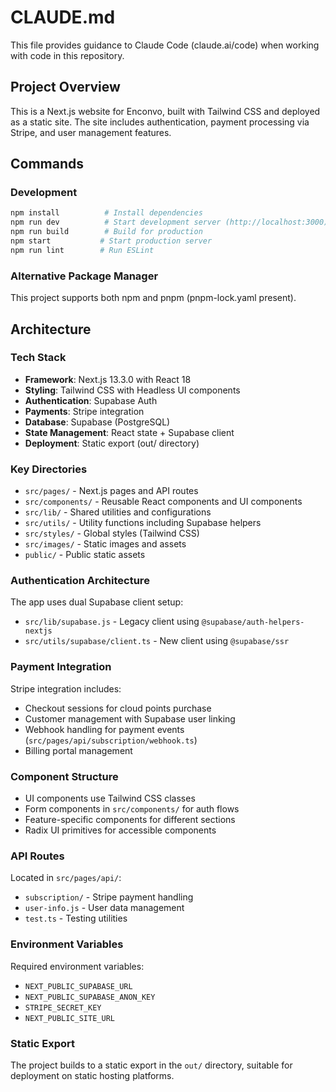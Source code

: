 # CLAUDE.md

This file provides guidance to Claude Code (claude.ai/code) when working with code in this repository.

## Project Overview

This is a Next.js website for Enconvo, built with Tailwind CSS and deployed as a static site. The site includes authentication, payment processing via Stripe, and user management features.

## Commands

### Development
```bash
npm install          # Install dependencies
npm run dev          # Start development server (http://localhost:3000)
npm run build        # Build for production
npm start           # Start production server
npm run lint        # Run ESLint
```

### Alternative Package Manager
This project supports both npm and pnpm (pnpm-lock.yaml present).

## Architecture

### Tech Stack
- **Framework**: Next.js 13.3.0 with React 18
- **Styling**: Tailwind CSS with Headless UI components
- **Authentication**: Supabase Auth
- **Payments**: Stripe integration
- **Database**: Supabase (PostgreSQL)
- **State Management**: React state + Supabase client
- **Deployment**: Static export (out/ directory)

### Key Directories

- `src/pages/` - Next.js pages and API routes
- `src/components/` - Reusable React components and UI components
- `src/lib/` - Shared utilities and configurations
- `src/utils/` - Utility functions including Supabase helpers
- `src/styles/` - Global styles (Tailwind CSS)
- `src/images/` - Static images and assets
- `public/` - Public static assets

### Authentication Architecture

The app uses dual Supabase client setup:
- `src/lib/supabase.js` - Legacy client using `@supabase/auth-helpers-nextjs`
- `src/utils/supabase/client.ts` - New client using `@supabase/ssr`

### Payment Integration

Stripe integration includes:
- Checkout sessions for cloud points purchase
- Customer management with Supabase user linking
- Webhook handling for payment events (`src/pages/api/subscription/webhook.ts`)
- Billing portal management

### Component Structure

- UI components use Tailwind CSS classes
- Form components in `src/components/` for auth flows
- Feature-specific components for different sections
- Radix UI primitives for accessible components

### API Routes

Located in `src/pages/api/`:
- `subscription/` - Stripe payment handling
- `user-info.js` - User data management
- `test.ts` - Testing utilities

### Environment Variables

Required environment variables:
- `NEXT_PUBLIC_SUPABASE_URL`
- `NEXT_PUBLIC_SUPABASE_ANON_KEY`
- `STRIPE_SECRET_KEY`
- `NEXT_PUBLIC_SITE_URL`

### Static Export

The project builds to a static export in the `out/` directory, suitable for deployment on static hosting platforms.